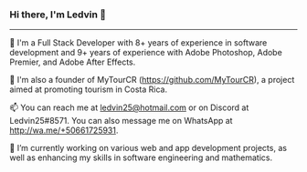 ### Hi there, I'm Ledvin 👋

---

🚀 I'm a Full Stack Developer with 8+ years of experience in software development and 9+ years of experience with Adobe Photoshop, Adobe Premier, and Adobe After Effects. 

💼 I'm also a founder of MyTourCR (https://github.com/MyTourCR), a project aimed at promoting tourism in Costa Rica.

📫 You can reach me at ledvin25@hotmail.com or on Discord at Ledvin25#8571. You can also message me on WhatsApp at http://wa.me/+50661725931.

🔭 I’m currently working on various web and app development projects, as well as enhancing my skills in software engineering and mathematics.
